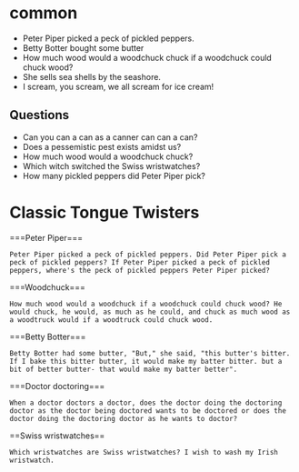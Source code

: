# common

- Peter Piper picked a peck of pickled peppers.
- Betty Botter bought some butter
- How much wood would a woodchuck chuck if a woodchuck could chuck wood?
- She sells sea shells by the seashore.
- I scream, you scream, we all scream for ice cream!

## Questions

- Can you can a can as a canner can can a can?
- Does a pessemistic pest exists amidst us?
- How much wood would a woodchuck chuck?
- Which witch switched the Swiss wristwatches?
- How many pickled peppers did Peter Piper pick?

# Classic Tongue Twisters
===Peter Piper===
```text
Peter Piper picked a peck of pickled peppers. Did Peter Piper pick a peck of pickled peppers? If Peter Piper picked a peck of pickled peppers, where's the peck of pickled peppers Peter Piper picked?

```
===Woodchuck===
```
How much wood would a woodchuck if a woodchuck could chuck wood? He would chuck, he would, as much as he could, and chuck as much wood as a woodtruck would if a woodtruck could chuck wood.
```
===Betty Botter===
```
Betty Botter had some butter, "But," she said, "this butter's bitter. If I bake this bitter butter, it would make my batter bitter. but a bit of better butter- that would make my batter better".
```
===Doctor doctoring===
```
When a doctor doctors a doctor, does the doctor doing the doctoring doctor as the doctor being doctored wants to be doctored or does the doctor doing the doctoring doctor as he wants to doctor?
```
==Swiss wristwatches==
```text
Which wristwatches are Swiss wristwatches? I wish to wash my Irish wristwatch.
```
